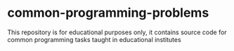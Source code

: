 # common-programming-problems
This repository is for educational purposes only, it contains source code for common programming tasks taught in educational institutes
